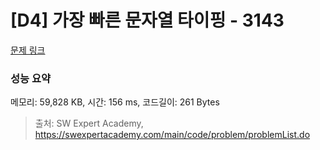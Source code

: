 # [D4] 가장 빠른 문자열 타이핑 - 3143 

[문제 링크](https://swexpertacademy.com/main/code/problem/problemDetail.do?contestProbId=AV_65wkqsb4DFAWS) 

### 성능 요약

메모리: 59,828 KB, 시간: 156 ms, 코드길이: 261 Bytes



> 출처: SW Expert Academy, https://swexpertacademy.com/main/code/problem/problemList.do